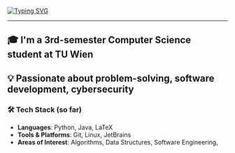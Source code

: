 [![Typing SVG](https://readme-typing-svg.demolab.com?font=Fira+Code&size=30&pause=25&color=27F700&width=435&lines=About+Me)](https://git.io/typing-svg)

---
🎓 I'm a 3rd-semester Computer Science student at **TU Wien**  
---
💡 Passionate about problem-solving, software development, cybersecurity  
---

### 🛠️ Tech Stack (so far)
- **Languages**: Python, Java, LaTeX 
- **Tools & Platforms**: Git, Linux, JetBrains 
- **Areas of Interest**: Algorithms, Data Structures, Software Engineering,


